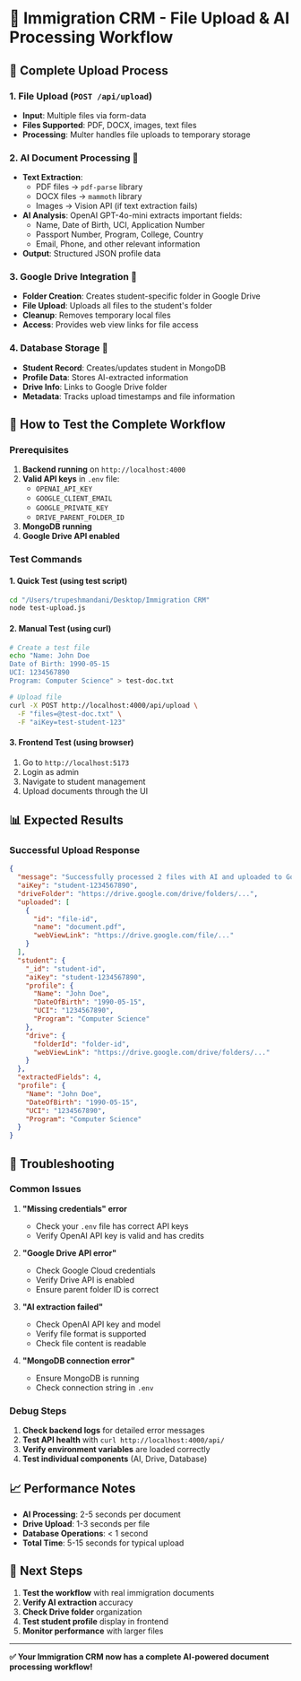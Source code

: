 # 📁 Immigration CRM - File Upload & AI Processing Workflow

## 🔄 Complete Upload Process

### 1. **File Upload** (`POST /api/upload`)

- **Input**: Multiple files via form-data
- **Files Supported**: PDF, DOCX, images, text files
- **Processing**: Multer handles file uploads to temporary storage

### 2. **AI Document Processing** 🤖

- **Text Extraction**:
  - PDF files → `pdf-parse` library
  - DOCX files → `mammoth` library
  - Images → Vision API (if text extraction fails)
- **AI Analysis**: OpenAI GPT-4o-mini extracts important fields:
  - Name, Date of Birth, UCI, Application Number
  - Passport Number, Program, College, Country
  - Email, Phone, and other relevant information
- **Output**: Structured JSON profile data

### 3. **Google Drive Integration** 📁

- **Folder Creation**: Creates student-specific folder in Google Drive
- **File Upload**: Uploads all files to the student's folder
- **Cleanup**: Removes temporary local files
- **Access**: Provides web view links for file access

### 4. **Database Storage** 💾

- **Student Record**: Creates/updates student in MongoDB
- **Profile Data**: Stores AI-extracted information
- **Drive Info**: Links to Google Drive folder
- **Metadata**: Tracks upload timestamps and file information

## 🚀 How to Test the Complete Workflow

### Prerequisites

1. **Backend running** on `http://localhost:4000`
2. **Valid API keys** in `.env` file:
   - `OPENAI_API_KEY`
   - `GOOGLE_CLIENT_EMAIL`
   - `GOOGLE_PRIVATE_KEY`
   - `DRIVE_PARENT_FOLDER_ID`
3. **MongoDB running**
4. **Google Drive API enabled**

### Test Commands

#### 1. **Quick Test** (using test script)

```bash
cd "/Users/trupeshmandani/Desktop/Immigration CRM"
node test-upload.js
```

#### 2. **Manual Test** (using curl)

```bash
# Create a test file
echo "Name: John Doe
Date of Birth: 1990-05-15
UCI: 1234567890
Program: Computer Science" > test-doc.txt

# Upload file
curl -X POST http://localhost:4000/api/upload \
  -F "files=@test-doc.txt" \
  -F "aiKey=test-student-123"
```

#### 3. **Frontend Test** (using browser)

1. Go to `http://localhost:5173`
2. Login as admin
3. Navigate to student management
4. Upload documents through the UI

## 📊 Expected Results

### Successful Upload Response

```json
{
  "message": "Successfully processed 2 files with AI and uploaded to Google Drive",
  "aiKey": "student-1234567890",
  "driveFolder": "https://drive.google.com/drive/folders/...",
  "uploaded": [
    {
      "id": "file-id",
      "name": "document.pdf",
      "webViewLink": "https://drive.google.com/file/..."
    }
  ],
  "student": {
    "_id": "student-id",
    "aiKey": "student-1234567890",
    "profile": {
      "Name": "John Doe",
      "DateOfBirth": "1990-05-15",
      "UCI": "1234567890",
      "Program": "Computer Science"
    },
    "drive": {
      "folderId": "folder-id",
      "webViewLink": "https://drive.google.com/drive/folders/..."
    }
  },
  "extractedFields": 4,
  "profile": {
    "Name": "John Doe",
    "DateOfBirth": "1990-05-15",
    "UCI": "1234567890",
    "Program": "Computer Science"
  }
}
```

## 🔧 Troubleshooting

### Common Issues

1. **"Missing credentials" error**

   - Check your `.env` file has correct API keys
   - Verify OpenAI API key is valid and has credits

2. **"Google Drive API error"**

   - Check Google Cloud credentials
   - Verify Drive API is enabled
   - Ensure parent folder ID is correct

3. **"AI extraction failed"**

   - Check OpenAI API key and model
   - Verify file format is supported
   - Check file content is readable

4. **"MongoDB connection error"**
   - Ensure MongoDB is running
   - Check connection string in `.env`

### Debug Steps

1. **Check backend logs** for detailed error messages
2. **Test API health** with `curl http://localhost:4000/api/`
3. **Verify environment variables** are loaded correctly
4. **Test individual components** (AI, Drive, Database)

## 📈 Performance Notes

- **AI Processing**: 2-5 seconds per document
- **Drive Upload**: 1-3 seconds per file
- **Database Operations**: < 1 second
- **Total Time**: 5-15 seconds for typical upload

## 🎯 Next Steps

1. **Test the workflow** with real immigration documents
2. **Verify AI extraction** accuracy
3. **Check Drive folder** organization
4. **Test student profile** display in frontend
5. **Monitor performance** with larger files

---

**✅ Your Immigration CRM now has a complete AI-powered document processing workflow!**

